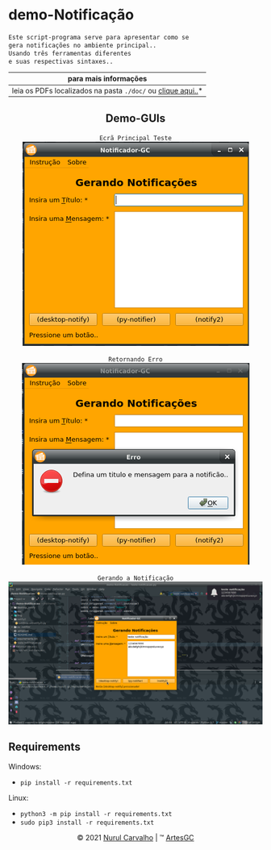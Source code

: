 # demo-Notificação

    Este script-programa serve para apresentar como se
    gera notificações no ambiente principal..
    Usando três ferramentas diferentes
    e suas respectivas sintaxes..
    
| para mais informações |
| --- |
| leia os PDFs localizados na pasta `./doc/` ou [clique aqui..](/doc)* |

<div align="center">

## Demo-GUIs

`Ecrã Principal Teste` \
![demo-gui-principal](img/principal.png)

`Retornando Erro` \
![retornando-erro](img/erro.png)

`Gerando a Notificação` \
![gerando-notificacao](img/notificacao.png)

</div>

## Requirements

Windows:
- `pip install -r requirements.txt`

Linux:
- `python3 -m pip install -r requirements.txt`
- `sudo pip3 install -r requirements.txt`

<div align="center">
    
&copy; 2021 [Nurul Carvalho](mailto:nuruldecarvalho@gmail.com) | &trade; [ArtesGC](https://artesgc.home.blog)
    
</div>
